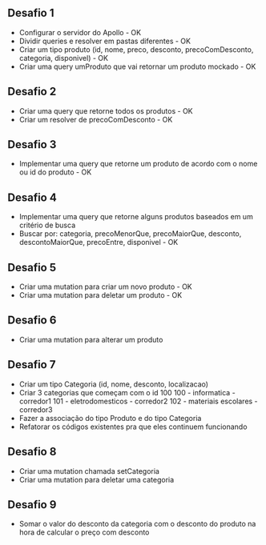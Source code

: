 ## Desafio 1
- Configurar o servidor do Apollo - OK
- Dividir queries e resolver em pastas diferentes - OK
- Criar um tipo produto (id, nome, preco, desconto, precoComDesconto, categoria, disponivel) - OK
- Criar uma query umProduto que vai retornar um produto mockado - OK

## Desafio 2
- Criar uma query que retorne todos os produtos - OK
- Criar um resolver de precoComDesconto - OK

## Desafio 3
- Implementar uma query que retorne um produto de acordo com o nome ou id do produto - OK

## Desafio 4
- Implementar uma query que retorne alguns produtos baseados em um critério de busca 
- Buscar por: categoria, precoMenorQue, precoMaiorQue, desconto, descontoMaiorQue, precoEntre, disponivel - OK

## Desafio 5
- Criar uma mutation para criar um novo produto - OK
- Criar uma mutation para deletar um produto - OK

## Desafio 6
- Criar uma mutation para alterar um produto

## Desafio 7
- Criar um tipo Categoria (id, nome, desconto, localizacao)
- Criar 3 categorias que começam com o id 100
100 - informatica - corredor1
101 - eletrodomesticos - corredor2
102 - materiais escolares - corredor3
- Fazer a associação do tipo Produto e do tipo Categoria
- Refatorar os códigos existentes pra que eles continuem funcionando

## Desafio 8
- Criar uma mutation chamada setCategoria
- Criar uma mutation para deletar uma categoria

## Desafio 9
- Somar o valor do desconto da categoria com o desconto do produto na hora de calcular o preço com desconto
